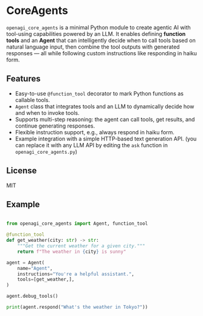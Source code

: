 # CoreAgents

`openagi_core_agents` is a minimal Python module to create agentic AI with tool-using capabilities powered by an LLM. It enables defining **function tools** and an **Agent** that can intelligently decide when to call tools based on natural language input, then combine the tool outputs with generated responses — all while following custom instructions like responding in haiku form.

## Features

- Easy-to-use `@function_tool` decorator to mark Python functions as callable tools.
- `Agent` class that integrates tools and an LLM to dynamically decide how and when to invoke tools.
- Supports multi-step reasoning: the agent can call tools, get results, and continue generating responses.
- Flexible instruction support, e.g., always respond in haiku form.
- Example integration with a simple HTTP-based text generation API. (you can replace it with any LLM API by editing the `ask` function in `openagi_core_agents.py`)

## License

MIT

## Example 

``` python

from openagi_core_agents import Agent, function_tool

@function_tool
def get_weather(city: str) -> str:
    """Get the current weather for a given city."""
    return f"The weather in {city} is sunny"

agent = Agent(
    name="Agent",
    instructions="You're a helpful assistant.",
    tools=[get_weather,],
)

agent.debug_tools()

print(agent.respond("What's the weather in Tokyo?"))

```
